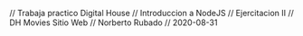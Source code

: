 // Trabaja practico Digital House
// Introduccion a NodeJS
// Ejercitacion II
// DH Movies Sitio Web
// Norberto Rubado
// 2020-08-31 